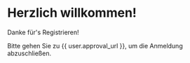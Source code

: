 # Herzlich willkommen!

Danke für's Registrieren!

Bitte gehen Sie zu {{ user.approval_url }}, um die Anmeldung abzuschließen.
